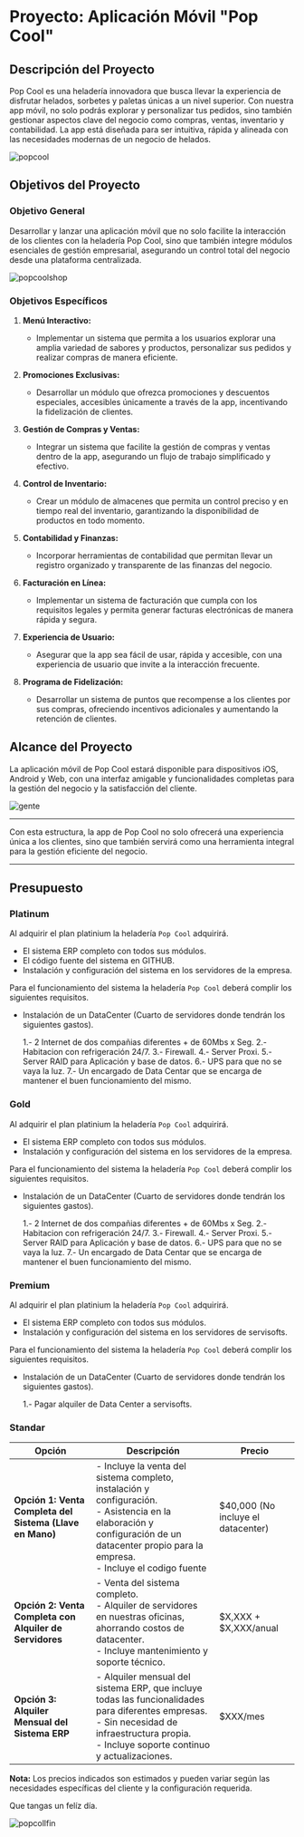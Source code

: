 # Proyecto: Aplicación Móvil "Pop Cool"

## Descripción del Proyecto

Pop Cool es una heladería innovadora que busca llevar la experiencia de disfrutar helados, sorbetes y paletas únicas a un nivel superior. Con nuestra app móvil, no solo podrás explorar y personalizar tus pedidos, sino también gestionar aspectos clave del negocio como compras, ventas, inventario y contabilidad. La app está diseñada para ser intuitiva, rápida y alineada con las necesidades modernas de un negocio de helados.

![popcool](https://github.com/user-attachments/assets/e1cee1e0-2c8d-47b3-aba5-7cc8579210e9)


## Objetivos del Proyecto

### Objetivo General
Desarrollar y lanzar una aplicación móvil que no solo facilite la interacción de los clientes con la heladería Pop Cool, sino que también integre módulos esenciales de gestión empresarial, asegurando un control total del negocio desde una plataforma centralizada.

![popcoolshop](https://github.com/user-attachments/assets/4aa413dd-2df0-454b-a714-3bf75aaa57e2)

### Objetivos Específicos
1. **Menú Interactivo:**
   - Implementar un sistema que permita a los usuarios explorar una amplia variedad de sabores y productos, personalizar sus pedidos y realizar compras de manera eficiente.
   
2. **Promociones Exclusivas:**
   - Desarrollar un módulo que ofrezca promociones y descuentos especiales, accesibles únicamente a través de la app, incentivando la fidelización de clientes.

3. **Gestión de Compras y Ventas:**
   - Integrar un sistema que facilite la gestión de compras y ventas dentro de la app, asegurando un flujo de trabajo simplificado y efectivo.

4. **Control de Inventario:**
   - Crear un módulo de almacenes que permita un control preciso y en tiempo real del inventario, garantizando la disponibilidad de productos en todo momento.

5. **Contabilidad y Finanzas:**
   - Incorporar herramientas de contabilidad que permitan llevar un registro organizado y transparente de las finanzas del negocio.

6. **Facturación en Línea:**
   - Implementar un sistema de facturación que cumpla con los requisitos legales y permita generar facturas electrónicas de manera rápida y segura.

7. **Experiencia de Usuario:**
   - Asegurar que la app sea fácil de usar, rápida y accesible, con una experiencia de usuario que invite a la interacción frecuente.

8. **Programa de Fidelización:**
   - Desarrollar un sistema de puntos que recompense a los clientes por sus compras, ofreciendo incentivos adicionales y aumentando la retención de clientes.

## Alcance del Proyecto

La aplicación móvil de Pop Cool estará disponible para dispositivos iOS, Android y Web, con una interfaz amigable y funcionalidades completas para la gestión del negocio y la satisfacción del cliente.

![gente](https://github.com/user-attachments/assets/abfd18c6-20cf-4f75-bdaf-9d9a676a0d4d)

---

Con esta estructura, la app de Pop Cool no solo ofrecerá una experiencia única a los clientes, sino que también servirá como una herramienta integral para la gestión eficiente del negocio.

---

## Presupuesto

### Platinum

Al adquirir el plan platinium la heladería `Pop Cool` adquirirá.

- El sistema ERP completo con todos sus módulos.
- El código fuente del sistema en GITHUB.
- Instalación y configuración del sistema en los servidores de la empresa.

Para el funcionamiento del sistema la heladería `Pop Cool` deberá complir los siguientes requisitos.

- Instalación de un DataCenter (Cuarto de servidores donde tendrán los siguientes gastos).

  1.- 2 Internet de dos compañias diferentes + de 60Mbs x Seg.
  2.- Habitacion con refrigeración 24/7.
  3.- Firewall.
  4.- Server Proxi.
  5.- Server RAID para Aplicación y base de datos.
  6.- UPS para que no se vaya la luz.
  7.- Un encargado de Data Centar que se encarga de mantener el buen funcionamiento del mismo.
  
### Gold


Al adquirir el plan platinium la heladería `Pop Cool` adquirirá.

- El sistema ERP completo con todos sus módulos.
- Instalación y configuración del sistema en los servidores de la empresa.

Para el funcionamiento del sistema la heladería `Pop Cool` deberá complir los siguientes requisitos.

- Instalación de un DataCenter (Cuarto de servidores donde tendrán los siguientes gastos).

  1.- 2 Internet de dos compañias diferentes + de 60Mbs x Seg.
  2.- Habitacion con refrigeración 24/7.
  3.- Firewall.
  4.- Server Proxi.
  5.- Server RAID para Aplicación y base de datos.
  6.- UPS para que no se vaya la luz.
  7.- Un encargado de Data Centar que se encarga de mantener el buen funcionamiento del mismo.

### Premium

Al adquirir el plan platinium la heladería `Pop Cool` adquirirá.

- El sistema ERP completo con todos sus módulos.
- Instalación y configuración del sistema en los servidores de servisofts.

Para el funcionamiento del sistema la heladería `Pop Cool` deberá complir los siguientes requisitos.

- Instalación de un DataCenter (Cuarto de servidores donde tendrán los siguientes gastos).

  1.- Pagar alquiler de Data Center a servisofts.
  

### Standar

| **Opción**                                                 | **Descripción**                                                                 | **Precio** |
|------------------------------------------------------------|---------------------------------------------------------------------------------|------------|
| **Opción 1: Venta Completa del Sistema (Llave en Mano)**   | - Incluye la venta del sistema completo, instalación y configuración. <br> - Asistencia en la elaboración y configuración de un datacenter propio para la empresa. <br> - Incluye el codigo fuente | $40,000 (No incluye el datacenter)   |
| **Opción 2: Venta Completa con Alquiler de Servidores**    | - Venta del sistema completo. <br> - Alquiler de servidores en nuestras oficinas, ahorrando costos de datacenter. <br> - Incluye mantenimiento y soporte técnico. | $X,XXX + $X,XXX/anual |
| **Opción 3: Alquiler Mensual del Sistema ERP**             | - Alquiler mensual del sistema ERP, que incluye todas las funcionalidades para diferentes empresas. <br> - Sin necesidad de infraestructura propia. <br> - Incluye soporte continuo y actualizaciones. | $XXX/mes  |

**Nota:** Los precios indicados son estimados y pueden variar según las necesidades específicas del cliente y la configuración requerida.

Que tangas un felíz día.

![popcollfin](https://github.com/user-attachments/assets/8f246a8f-562d-4cdf-8bfe-e752663e7961)

